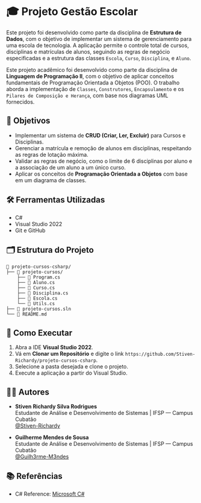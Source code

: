 # 🎓 Projeto Gestão Escolar

Este projeto foi desenvolvido como parte da disciplina de **Estrutura de Dados**, com o objetivo de implementar um sistema de gerenciamento para uma escola de tecnologia. A aplicação permite o controle total de cursos, disciplinas e matrículas de alunos, seguindo as regras de negócio especificadas e a estrutura das classes `Escola`, `Curso`, `Disciplina`, e `Aluno`.

Este projeto acadêmico foi desenvolvido como parte da disciplina de **Linguagem de Programação II**, com o objetivo de aplicar conceitos fundamentais de Programação Orientada a Objetos (POO). O trabalho aborda a implementação de `Classes`, `Construtores`, `Encapsulamento` e os `Pilares de Composição e Herança`, com base nos diagramas UML fornecidos.

## 🎯 Objetivos

- Implementar um sistema de **CRUD (Criar, Ler, Excluir)** para Cursos e Disciplinas.
- Gerenciar a matrícula e remoção de alunos em disciplinas, respeitando as regras de lotação máxima.
- Validar as regras de negócio, como o limite de 6 disciplinas por aluno e a associação de um aluno a um único curso.
- Aplicar os conceitos de **Programação Orientada a Objetos** com base em um diagrama de classes.

## 🛠️ Ferramentas Utilizadas

- C#
- Visual Studio 2022
- Git e GitHub

## 🗂️ Estrutura do Projeto

```
📁 projeto-cursos-csharp/
├── 📁 projeto-cursos/
    ├── 📄 Program.cs
    ├── 📄 Aluno.cs
    ├── 📄 Curso.cs
    ├── 📄 Disciplina.cs
    ├── 📄 Escola.cs
    └── 📄 Utils.cs
├── 📄 projeto-cursos.sln
└── 📄 README.md
```

## 🚀 Como Executar

1. Abra a IDE **Visual Studio 2022**.
2. Vá em **Clonar um Repositório** e digite o link `https://github.com/Stiven-Richardy/projeto-cursos-csharp`.
3. Selecione a pasta desejada e clone o projeto.
4. Execute a aplicação a partir do Visual Studio.

## 👨‍🏫 Autores

- **Stiven Richardy Silva Rodrigues**  
  Estudante de Análise e Desenvolvimento de Sistemas | IFSP — Campus Cubatão  
  [@Stiven-Richardy](https://github.com/Stiven-Richardy)

- **Guilherme Mendes de Sousa**  
  Estudante de Análise e Desenvolvimento de Sistemas | IFSP — Campus Cubatão  
  [@Guilh3rme-M3ndes](https://github.com/Guilh3rme-M3ndes)

## 📚 Referências

- C# Reference: [Microsoft C#](https://learn.microsoft.com/pt-br/visualstudio/get-started/csharp/?view=vs-2022)
